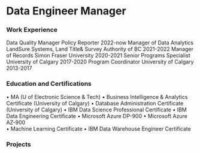 # Data Engineer Manager

### Work Experience
Data Quality Manager       Policy Reporter 						2022-now
Manager of Data Analytics  LandSure Systems, Land Title& Survey Authority of BC 	2021-2022
Manager of Records         Simon Fraser University 				2020-2021
Senior Programs Specialist University of Calgary 					2017-2020
Program Coordinator        University of Calgary 					2013-2017
 
### Education and Certifications
•	MA (U of Electronic Science & Tech)
•	Business Intelligence & Analytics Certificate (University of Calgary)
•	Database Administration Certificate (University of Calgary)
•	IBM Data Science Professional Certificate
•	IBM Data Engineering Certificate
•	Microsoft Azure DP-900 
•	Microsoft Azure AZ-900  
•	Machine Learning Certificate
•	IBM Data Warehouse Engineer Certificate 

### Projects
